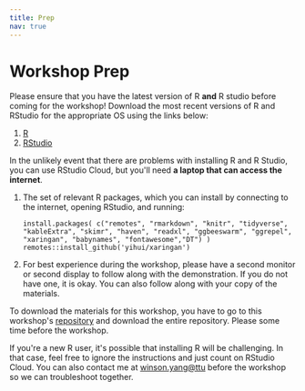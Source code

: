 ```yaml
---
title: Prep
nav: true
--- 
```


# Workshop Prep

Please ensure that you have the latest version of R **and** R studio before coming for the workshop! Download the most recent versions of R and RStudio for the appropriate OS using the links below:

1. [R](https://cran.r-project.org/)
2. [RStudio](https://rstudio.com/products/rstudio/download/#download)

In the unlikely event that there are problems with installing R and R Studio, you can use RStudio Cloud, but you'll need **a laptop that can access the internet**.  

1. The set of relevant R packages, which you can install by connecting to the internet, opening RStudio, and running:  

    `install.packages(
        c("remotes", "rmarkdown", "knitr", "tidyverse", "kableExtra", "skimr",
        "haven", "readxl", "ggbeeswarm", "ggrepel", "xaringan", "babynames", "fontawesome","DT")
    )
    remotes::install_github('yihui/xaringan')`

2. For best experience during the workshop, please have a second monitor or second display to follow along with the demonstration. If you do not have one, it is okay. You can also follow along with your copy of the materials.

To download the materials for this workshop, you have to go to this workshop's [repository](https://github.com/winsonfzyang/RWorkshop) and download the entire repository. Please some time before the workshop.


If you're a new R user, it's possible that installing R will be challenging. In that case, feel free to ignore the instructions and just count on RStudio Cloud. You can also contact me at [winson.yang@ttu](mailto:winson.yang@ttu.edu) before the workshop so we can troubleshoot together.
